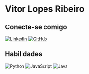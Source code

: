 # Vitor Lopes Ribeiro

## Conecte-se comigo
[![LinkedIn](https://img.shields.io/badge/LinkedIn-0077B5?style=for-the-badge&logo=linkedin&logoColor=white)](https://www.linkedin.com/in/vitor-lopes-ribeiro-020724176/) 
[![GitHub](https://img.shields.io/badge/GitHub-100000?style=for-the-badge&logo=github&logoColor=white)](https://github.com/vitorlopesribeiro)

## Habilidades
![Python](https://img.shields.io/badge/python-3670A0?style=for-the-badge&logo=python&logoColor=ffdd54)
![JavaScript](https://img.shields.io/badge/JavaScript-F7DF1E?style=for-the-badge&logo=javascript&logoColor=black)
![Java](https://img.shields.io/badge/java-%23ED8B00.svg?style=for-the-badge&logo=openjdk&logoColor=white)
